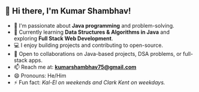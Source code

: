 ## 👋 Hi there, I'm Kumar Shambhav!

- 🔭 I'm passionate about **Java programming** and problem-solving.
- 🌱 Currently learning **Data Structures & Algorithms in Java** and exploring **Full Stack Web Development**.
- 💻 I enjoy building projects and contributing to open-source.
- 🤝 Open to collaborations on Java-based projects, DSA problems, or full-stack apps.
- 📫 Reach me at: **kumarshambhav75@gmail.com**
- 😄 Pronouns: He/Him
- ⚡ Fun fact: *Kal-El on weekends and Clark Kent on weekdays.*
